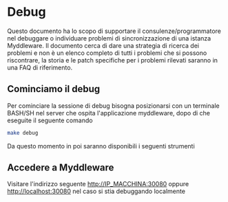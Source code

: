# Debug

Questo documento ha lo scopo di supportare il consulenze/programmatore nel debuggare o individuare problemi di sincronizzazione
di una istanza Myddleware. Il documento cerca di dare una strategia di ricerca dei problemi e non è un elenco completo 
di tutti i problemi che si possono riscontrare, la storia e le patch specifiche per i problemi rilevati saranno in una FAQ di riferimento.

## Cominciamo il debug

Per cominciare la sessione di debug bisogna posizionarsi con un terminale BASH/SH nel server che ospita l'applicazione myddleware,
dopo di che eseguite il seguente comando

```bash
make debug
```

Da questo momento in poi saranno disponibili i seguenti strumenti

## Accedere a Myddleware

Visitare l'indirizzo seguente <http://IP_MACCHINA:30080> oppure <http://localhost:30080> nel caso si stia debuggando localmente
